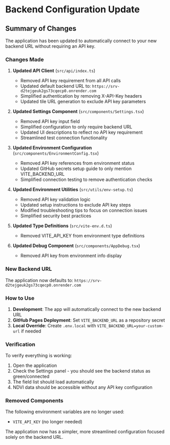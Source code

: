 # Backend Configuration Update

## Summary of Changes

The application has been updated to automatically connect to your new backend URL without requiring an API key.

### Changes Made

1. **Updated API Client** (`src/api/index.ts`)
   - Removed API key requirement from all API calls
   - Updated default backend URL to: `https://srv-d2tejgeuk2gs73cqecp0.onrender.com`
   - Simplified authentication by removing X-API-Key headers
   - Updated tile URL generation to exclude API key parameters

2. **Updated Settings Component** (`src/components/Settings.tsx`)
   - Removed API key input field
   - Simplified configuration to only require backend URL
   - Updated UI descriptions to reflect no API key requirement
   - Streamlined test connection functionality

3. **Updated Environment Configuration** (`src/components/EnvironmentConfig.tsx`)
   - Removed API key references from environment status
   - Updated GitHub secrets setup guide to only mention VITE_BACKEND_URL
   - Simplified connection testing to remove authentication checks

4. **Updated Environment Utilities** (`src/utils/env-setup.ts`)
   - Removed API key validation logic
   - Updated setup instructions to exclude API key steps
   - Modified troubleshooting tips to focus on connection issues
   - Simplified security best practices

5. **Updated Type Definitions** (`src/vite-env.d.ts`)
   - Removed VITE_API_KEY from environment type definitions

6. **Updated Debug Component** (`src/components/AppDebug.tsx`)
   - Removed API key from environment info display

### New Backend URL

The application now defaults to: `https://srv-d2tejgeuk2gs73cqecp0.onrender.com`

### How to Use

1. **Development**: The app will automatically connect to the new backend URL
2. **GitHub Pages Deployment**: Set `VITE_BACKEND_URL` as a repository secret
3. **Local Override**: Create `.env.local` with `VITE_BACKEND_URL=your-custom-url` if needed

### Verification

To verify everything is working:
1. Open the application
2. Check the Settings panel - you should see the backend status as green/connected
3. The field list should load automatically
4. NDVI data should be accessible without any API key configuration

### Removed Components

The following environment variables are no longer used:
- `VITE_API_KEY` (no longer needed)

The application now has a simpler, more streamlined configuration focused solely on the backend URL.
